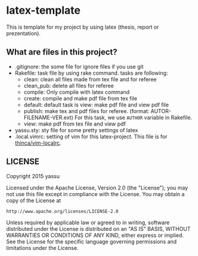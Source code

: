 latex-template
================

This is template for my project by using latex (thesis, report or prezentation).

What are files in this project?
---------------------------------

* .gitignore: the some file for ignore files if you use git
* Rakefile: task file by using rake command.
  tasks are following:
  - clean: clean all files made from tex file and for referee
  - clean_pub: delete all files for referee
  - compile: Only compile with latex command
  - create: compile and make pdf file from tex file
  - default: default task is view: make pdf file and view pdf file
  - publish: make tex and pdf files for referee. (format: AUTOR-FILENAME-VER.ext)
             For this task, we use `AUTHOR` variable in Rakefile.
  - view: make pdf from tex file and view pdf
* yassu.sty: sty file for some pretty settings of latex
* .local.vimrc: setting of vim for this latex-project. This file is for
    [thinca/vim-localrc](https://github.com/thinca/vim-localrc).

LICENSE
---------

Copyright 2015 yassu

Licensed under the Apache License, Version 2.0 (the "License");
you may not use this file except in compliance with the License.
You may obtain a copy of the License at

    http://www.apache.org/licenses/LICENSE-2.0

Unless required by applicable law or agreed to in writing, software
distributed under the License is distributed on an "AS IS" BASIS,
WITHOUT WARRANTIES OR CONDITIONS OF ANY KIND, either express or implied.
See the License for the specific language governing permissions and
limitations under the License.
